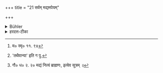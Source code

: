 +++
title = "21 सर्वम् मद्यमपेयम्"

+++

<details><summary>Bühler</summary>

21. All intoxicating drinks are forbidden.
</details>

<details><summary>हरदत्त-टीका</summary>

## सूत्रम्
सर्वं मद्यमपेयम् ॥ २१ ॥  
## टिप्पनी
मद्यं मदकरं तत्सर्वमपेयम् । अत्र स्मृत्यन्तरवशाद्व्यवस्था ।  
तत्र मनुः —  
[^५] 'गौडी पैष्टी च माध्वी च विज्ञेया त्रिविधा सुरा।  
यथैवैका न पातव्या[^६] तथा सर्वा द्विजोत्तमैः । इति ।   सुराव्यतिरिक्तं तु मद्यं ब्राह्मणस्य नित्यमपेयम् ॥  
तथा च गौतमः—  
[^१] 'मद्यं नित्यं ब्राह्मणस्य क्षत्रियवैश्ययोस्तु ब्रह्मचारिणो'रिति ॥२१॥  

[^५]: म० स्मृ० ११. ९४  

[^६]: 'तथैवान्या' इति ग पु.  

[^१]:

    गौ० ध० २. २० मद्यं नित्यं ब्राह्मणः, इत्येव सूत्रम् ॥
</details>
